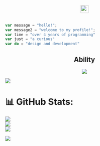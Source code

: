 <h2 align="center"><img src="https://s8.gifyu.com/images/979447220829032478.gif" height="25px"> <!--Group -  <a href="https://t.me/onlpx">t.me/onlpx</a>--></h2>

```js

var message = "hello!";
var message2 = "welcome to my profile!";
var time = "over 4 years of programming"
var just = "a curious"
var do = "design and development"

```


<h2 align="center">Ability </h2>
<p align="center">
  <a href="https://skillicons.dev">
    <img src="https://skillicons.dev/icons?i=js,nodejs,bots,vscode,python,css,html,php,bootstrap,lua" />
  </a>
</p>


<img src="https://tenor.com/pt-BR/view/mano-brown-racionais-mcs-vida-loka-gif-10679631">

# 📊 GitHub Stats:
![](https://github-readme-stats.vercel.app/api?username=hugoow&theme=great-gatsby&hide_border=false&include_all_commits=true&count_private=true)<br/>
![](https://github-readme-streak-stats.herokuapp.com/?user=hugoow&theme=great-gatsby&hide_border=false)<br/>
![](https://github-readme-stats.vercel.app/api/top-langs/?username=hugoow&theme=great-gatsby&hide_border=false&include_all_commits=true&count_private=true&layout=compact)

  
<img src="https://github.com/BEPb/BEPb/blob/main/assets/Bottom_down.svg">
